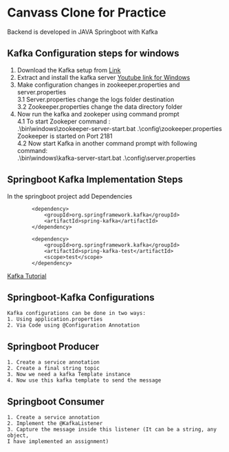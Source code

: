 # Canvass Clone for Practice
Backend is developed in JAVA Springboot with Kafka


## Kafka Configuration steps for windows 

1. Download the Kafka setup from [Link](https://kafka.apache.org/downloads)
2. Extract and install the kafka server [Youtube link for Windows](https://www.youtube.com/watch?v=EUzH9khPYgs)
3. Make configuration changes in zookeeper.properties and server.properties<br>
	3.1 Server.properties change the logs folder destination<br>
	3.2 Zookeeper.properties change the data directory folder <br>
4. Now run the kafka and zookeper using command prompt <br>
	4.1 To start Zookeper command : <br>
	     .\bin\windows\zookeeper-server-start.bat .\config\zookeeper.properties <br>
		 Zookeeper is started on Port 2181 <br>
	4.2 Now start Kafka in another command prompt with following command: <br>
		.\bin\windows\kafka-server-start.bat .\config\server.properties  <br>

## Springboot Kafka Implementation Steps 
In the springboot project add Dependencies 
```
		<dependency>
			<groupId>org.springframework.kafka</groupId>
			<artifactId>spring-kafka</artifactId>
		</dependency>

		<dependency>
            <groupId>org.springframework.kafka</groupId>
            <artifactId>spring-kafka-test</artifactId>
            <scope>test</scope>
        </dependency>
```
[Kafka Tutorial](https://www.youtube.com/watch?v=L_iu8HOus8k)
## Springboot-Kafka Configurations
	Kafka configurations can be done in two ways:
	1. Using application.properties 
	2. Via Code using @Configuration Annotation 

## Springboot Producer 
	1. Create a service annotation 
	2. Create a final string topic 
	3. Now we need a kafka Template instance 
	4. Now use this kafka template to send the message 

## Springboot Consumer
	1. Create a service annotation 
	2. Implement the @KafkaListener
	3. Capture the message inside this listener (It can be a string, any object,
	I have implemented an assignment)
